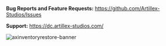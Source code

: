 **Bug Reports and Feature Requests:** https://github.com/Artillex-Studios/Issues

**Support:** https://dc.artillex-studios.com/

![axinventoryrestore-banner](https://github.com/Artillex-Studios/AxInventoryRestore/assets/52270269/cb680863-5ddf-4f91-b3f8-ab91e6d66435)
